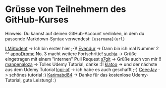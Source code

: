 # Grüsse von Teilnehmern des GitHub-Kurses

Hinweis: Du kannst auf deinen GitHub-Account verlinken, in dem du passende Markdown-Syntax verwendest: `[username](url)`

[LMStudent](https://github.com/LMStudent) -> Ich bin erster hier ;-)!
[Evendur](https://github.com/Evendur) -> Dann bin ich mal Nummer 2 ^^
[appoDrome](https://github.com/appOdrome) No. 3 macht weitere Fortschritte!
[suchja](https://github.com/suchja) -> Grüße eingetragen mit einem "internen" Pull Request
[s7git](https://github.com/s7git) -> Grüße auch von mir !!
[manpenaloza](https://github.com/manpenaloza) -> Tolles Udemy Tutorial, danke :)!
[klatoo](https://github.com/klatoo) -> und der nächste aus dem Udemy Tutorial
[lopi-of](https://github.com/lopi-of) -> ich habe es auch geschafft ;-)
[CeeeJay](https://github.com/CeeeJay) -> schönes tutorial :)
[Karimabd84](https://github.com/Karimabd84) -> Danke für das kostenlose Udemy-Tutorial, gute Leistung! :)

